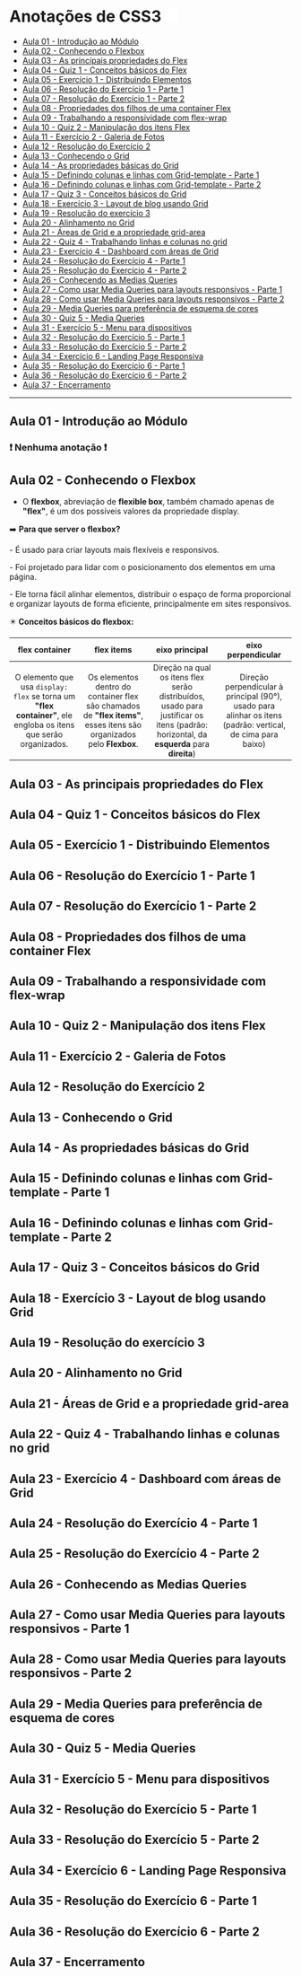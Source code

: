 # Anotações de CSS3 ![css logo](./media/logo-css3.png) 
 
  - [Aula 01 - Introdução ao Módulo](#aula-01---introdução-ao-módulo)
  - [Aula 02 - Conhecendo o Flexbox](#aula-02---conhecendo-o-flexbox)
  - [Aula 03 - As principais propriedades do Flex](#aula-03---as-principais-propriedades-do-flex)
  - [Aula 04 - Quiz 1 - Conceitos básicos do Flex](#aula-04---quiz-1---conceitos-básicos-do-flex)
  - [Aula 05 - Exercício 1 - Distribuindo Elementos](#aula-05---exercício-1---distribuindo-elementos)
  - [Aula 06 - Resolução do Exercício 1 - Parte 1](#aula-06---resolução-do-exercício-1---parte-1)
  - [Aula 07 - Resolução do Exercício 1 - Parte 2](#aula-07---resolução-do-exercício-1---parte-2)
  - [Aula 08 - Propriedades dos filhos de uma container Flex](#aula-08---propriedades-dos-filhos-de-uma-container-flex)
  - [Aula 09 - Trabalhando a responsividade com flex-wrap](#aula-09---trabalhando-a-responsividade-com-flex-wrap)
  - [Aula 10 - Quiz 2 - Manipulação dos itens Flex](#aula-10---quiz-2---manipulação-dos-itens-flex)
  - [Aula 11 - Exercício 2 - Galeria de Fotos](#aula-11---exercício-2---galeria-de-fotos)
  - [Aula 12 - Resolução do Exercício 2](#aula-12---resolução-do-exercício-2)
  - [Aula 13 - Conhecendo o Grid](#aula-13---conhecendo-o-grid)
  - [Aula 14 - As propriedades básicas do Grid](#aula-14---as-propriedades-básicas-do-grid)
  - [Aula 15 - Definindo colunas e linhas com Grid-template - Parte 1](#aula-15---definindo-colunas-e-linhas-com-grid-template---parte-1)
  - [Aula 16 - Definindo colunas e linhas com Grid-template - Parte 2](#aula-16---definindo-colunas-e-linhas-com-grid-template---parte-2)
  - [Aula 17 - Quiz 3 - Conceitos básicos do Grid](#aula-17---quiz-3---conceitos-básicos-do-grid)
  - [Aula 18 - Exercício 3 - Layout de blog usando Grid](#aula-18---exercício-3---layout-de-blog-usando-grid)
  - [Aula 19 - Resolução do exercício 3](#aula-19---resolução-do-exercício-3)
  - [Aula 20 - Alinhamento no Grid](#aula-20---alinhamento-no-grid)
  - [Aula 21 - Áreas de Grid e a propriedade grid-area](#aula-21---áreas-de-grid-e-a-propriedade-grid-area)
  - [Aula 22 - Quiz 4 - Trabalhando linhas e colunas no grid](#aula-22---quiz-4---trabalhando-linhas-e-colunas-no-grid)
  - [Aula 23 - Exercício 4 - Dashboard com áreas de Grid](#aula-23---exercício-4---dashboard-com-áreas-de-grid)
  - [Aula 24 - Resolução do Exercício 4 - Parte 1](#aula-24---resolução-do-exercício-4---parte-1)
  - [Aula 25 - Resolução do Exercício 4 - Parte 2](#aula-25---resolução-do-exercício-4---parte-2)
  - [Aula 26 - Conhecendo as Medias Queries](#aula-26---conhecendo-as-medias-queries)
  - [Aula 27 - Como usar Media Queries para layouts responsivos - Parte 1](#aula-27---como-usar-media-queries-para-layouts-responsivos---parte-1)
  - [Aula 28 - Como usar Media Queries para layouts responsivos - Parte 2](#aula-28---como-usar-media-queries-para-layouts-responsivos---parte-2)
  - [Aula 29 - Media Queries para preferência de esquema de cores](#aula-29---media-queries-para-preferência-de-esquema-de-cores)
  - [Aula 30 - Quiz 5 - Media Queries](#aula-30---quiz-5---media-queries)
  - [Aula 31 - Exercício 5 - Menu para dispositivos](#aula-31---exercício-5---menu-para-dispositivos)
  - [Aula 32 - Resolução do Exercício 5 - Parte 1](#aula-32---resolução-do-exercício-5---parte-1)
  - [Aula 33 - Resolução do Exercício 5 - Parte 2](#aula-33---resolução-do-exercício-5---parte-2)
  - [Aula 34 - Exercício 6 - Landing Page Responsiva](#aula-34---exercício-6---landing-page-responsiva)
  - [Aula 35 - Resolução do Exercício 6 - Parte 1](#aula-35---resolução-do-exercício-6---parte-1)
  - [Aula 36 - Resolução do Exercício 6 - Parte 2](#aula-36---resolução-do-exercício-6---parte-2)
  - [Aula 37 - Encerramento](#aula-37---encerramento)

----

## Aula 01 - Introdução ao Módulo

### ❗ **Nenhuma anotação** ❗

## Aula 02 - Conhecendo o Flexbox

* O **flexbox**, abreviação de **flexible box**, também chamado apenas de **"flex"**, é um dos possíveis valores da propriedade display.

➡️ **Para que server o flexbox?**

\- É usado para criar layouts mais flexíveis e responsivos.

\- Foi projetado para lidar com o posicionamento dos elementos em uma página.

\- Ele torna fácil alinhar elementos, distribuir o espaço de forma proporcional e organizar layouts de forma eficiente, principalmente em sites responsivos.

✴️ **Conceitos básicos do flexbox:**

| **flex container** | **flex items** | **eixo principal** | **eixo perpendicular** |
| :---: | :---: | :---: | :---: |
| O elemento que usa `display: flex` se torna um **"flex container"**, ele engloba os itens que serão organizados. | Os elementos dentro do container flex são chamados de **"flex items"**, esses itens são organizados pelo **Flexbox**. | Direção na qual os itens flex serão distribuídos, usado para justificar os itens (padrão: horizontal, da **esquerda** para  **direita**) | Direção perpendicular à principal (90°), usado para alinhar os itens (padrão: vertical, de cima para baixo) |

## Aula 03 - As principais propriedades do Flex



## Aula 04 - Quiz 1 - Conceitos básicos do Flex



## Aula 05 - Exercício 1 - Distribuindo Elementos



## Aula 06 - Resolução do Exercício 1 - Parte 1



## Aula 07 - Resolução do Exercício 1 - Parte 2



## Aula 08 - Propriedades dos filhos de uma container Flex



## Aula 09 - Trabalhando a responsividade com flex-wrap



## Aula 10 - Quiz 2 - Manipulação dos itens Flex



## Aula 11 - Exercício 2 - Galeria de Fotos



## Aula 12 - Resolução do Exercício 2



## Aula 13 - Conhecendo o Grid



## Aula 14 - As propriedades básicas do Grid



## Aula 15 - Definindo colunas e linhas com Grid-template - Parte 1



## Aula 16 - Definindo colunas e linhas com Grid-template - Parte 2



## Aula 17 - Quiz 3 - Conceitos básicos do Grid



## Aula 18 - Exercício 3 - Layout de blog usando Grid



## Aula 19 - Resolução do exercício 3



## Aula 20 - Alinhamento no Grid



## Aula 21 - Áreas de Grid e a propriedade grid-area



## Aula 22 - Quiz 4 - Trabalhando linhas e colunas no grid



## Aula 23 - Exercício 4 - Dashboard com áreas de Grid



## Aula 24 - Resolução do Exercício 4 - Parte 1



## Aula 25 - Resolução do Exercício 4 - Parte 2



## Aula 26 - Conhecendo as Medias Queries



## Aula 27 - Como usar Media Queries para layouts responsivos - Parte 1



## Aula 28 - Como usar Media Queries para layouts responsivos - Parte 2



## Aula 29 - Media Queries para preferência de esquema de cores



## Aula 30 - Quiz 5 - Media Queries



## Aula 31 - Exercício 5 - Menu para dispositivos



## Aula 32 - Resolução do Exercício 5 - Parte 1



## Aula 33 - Resolução do Exercício 5 - Parte 2



## Aula 34 - Exercício 6 - Landing Page Responsiva



## Aula 35 - Resolução do Exercício 6 - Parte 1



## Aula 36 - Resolução do Exercício 6 - Parte 2



## Aula 37 - Encerramento